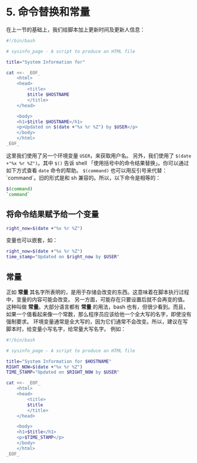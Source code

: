 # 5. 命令替换和常量

在上一节的基础上，我们给脚本加上更新时间及更新人信息：

```sh
#!/bin/bash

# sysinfo_page - A script to produce an HTML file

title="System Information for"

cat <<- _EOF_
    <html>
    <head>
        <title>
        $title $HOSTNAME
        </title>
    </head>

    <body>
    <h1>$title $HOSTNAME</h1>
    <p>Updated on $(date +"%x %r %Z") by $USER</p>
    </body>
    </html>
_EOF_

```

这里我们使用了另一个环境变量 `USER`，来获取用户名。
另外，我们使用了 `$(date +"%x %r %Z")`。其中 `$()` 告诉 shell 「使用括号中的命令结果替换」。你可以通过如下方式查看 `date` 命令的帮助。
`$(command)` 也可以用反引号来代替：\`command\`。旧的形式是和 sh 兼容的。所以，以下命令是相等的：

```sh
$(command)
`command`
```


## 将命令结果赋予给一个变量

```sh
right_now=$(date +"%x %r %Z")
```

变量也可以嵌套，如：

```sh
right_now=$(date +"%x %r %Z")
time_stamp="Updated on $right_now by $USER"
```


## 常量
正如 **常量** 其名字所表明的，是用于存储会改变的东西。这意味着在脚本执行过程中，变量的内容可能会改变。
另一方面，可能存在只要设置后就不会再变的值。这种叫做 **常量**。大部分语言都有 **常量** 的用法，bash 也有，但很少看到。而且，如果一个值看起来像一个常数，那么程序员应该给他一个全大写的名字，即使没有强制要求。
环境变量通常是全大写的，因为它们通常不会改变。所以，建议在写脚本时，给变量小写名字，给常量大写名字。
例如：

```sh
#!/bin/bash

# sysinfo_page - A script to produce an HTML file

title="System Information for $HOSTNAME"
RIGHT_NOW=$(date +"%x %r %Z")
TIME_STAMP="Updated on $RIGHT_NOW by $USER"

cat <<- _EOF_
    <html>
    <head>
        <title>
        $title
        </title>
    </head>

    <body>
    <h1>$title</h1>
    <p>$TIME_STAMP</p>
    </body>
    </html>
_EOF_

```

